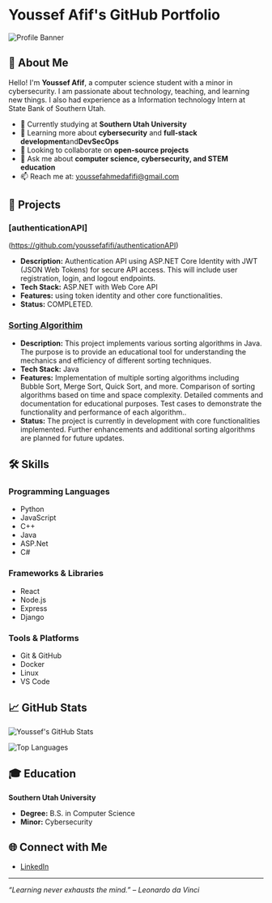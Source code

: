 # Youssef Afif's GitHub Portfolio

![Profile Banner](https://via.placeholder.com/800x200.png?text=Welcome+to+Youssef+Afif's+Portfolio)

## 🌟 About Me

Hello! I'm **Youssef Afif**, a computer science student with a minor in cybersecurity. I am passionate about technology, teaching, and learning new things. I also had experience as a  Information technology Intern at State Bank of Southern Utah.

- 🔭 Currently studying at **Southern Utah University**
- 🌱 Learning more about **cybersecurity** and **full-stack development**and**DevSecOps**
- 👯 Looking to collaborate on **open-source projects**
- 💬 Ask me about **computer science, cybersecurity, and STEM education**
- 📫 Reach me at: [youssefahmedafifi@gmail.com](mailto:youssefahmedafifi@gmail.com)

## 🚀 Projects

### [authenticationAPI]
(https://github.com/youssefafifi/authenticationAPI)
- **Description:** Authentication API using ASP.NET Core Identity with JWT (JSON Web Tokens) for secure API access. This will include user registration, login, and logout endpoints.
- **Tech Stack:** ASP.NET with Web Core API
- **Features:** using token identity and other core functionalities.
- **Status:** COMPLETED.

### [Sorting Algorithim](https://github.com/youssefafifi/projectscomingsoon/blob/main/SortingAlgorithms.java)
- **Description:** This project implements various sorting algorithms in Java. The purpose is to provide an educational tool for understanding the mechanics and efficiency of different sorting techniques.
- **Tech Stack:** Java
- **Features:** Implementation of multiple sorting algorithms including Bubble Sort, Merge Sort, Quick Sort, and more.
Comparison of sorting algorithms based on time and space complexity.
Detailed comments and documentation for educational purposes.
Test cases to demonstrate the functionality and performance of each algorithm..
- **Status:** The project is currently in development with core functionalities implemented. Further enhancements and additional sorting algorithms are planned for future updates.

## 🛠️ Skills

### Programming Languages
- Python
- JavaScript
- C++
- Java
- ASP.Net
- C#

### Frameworks & Libraries
- React
- Node.js
- Express
- Django

### Tools & Platforms
- Git & GitHub
- Docker
- Linux
- VS Code

## 📈 GitHub Stats

![Youssef's GitHub Stats](https://github-readme-stats.vercel.app/api?username=youssefafifi&show_icons=true&theme=radical)

![Top Languages](https://github-readme-stats.vercel.app/api/top-langs/?username=youssefafifi&layout=compact&theme=radical)

## 🎓 Education

**Southern Utah University**
- **Degree:** B.S. in Computer Science
- **Minor:** Cybersecurity


## 🌐 Connect with Me

- [LinkedIn](https://www.linkedin.com/in/youssef-afifi/)
---

*“Learning never exhausts the mind.” – Leonardo da Vinci*

